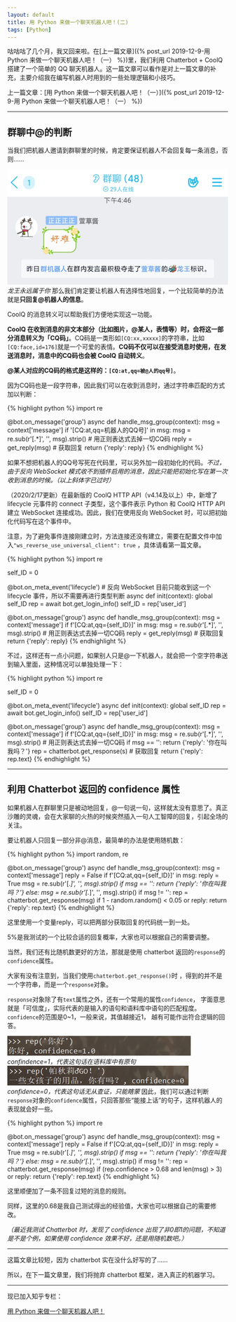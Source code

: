 ```yaml
---
layout: default
title: 用 Python 来做一个聊天机器人吧！(二)
tags: [Python]
---
```



咕咕咕了几个月，我又回来啦。在[上一篇文章]({% post_url 2019-12-9-用 Python 来做一个聊天机器人吧！（一） %})里，我们利用 Chatterbot + CoolQ 搭建了一个简单的 QQ 聊天机器人。这一篇文章可以看作是对上一篇文章的补充，主要介绍我在编写机器人时用到的一些处理逻辑和小技巧。

上一篇文章：[用 Python 来做一个聊天机器人吧！（一）]({% post_url 2019-12-9-用 Python 来做一个聊天机器人吧！（一） %})

---
## 群聊中@的判断
当我们把机器人邀请到群聊里的时候，肯定要保证机器人不会回复每一条消息，否则……

![l:龙王永远属于你.jpg](/res/龙王永远属于你.jpg)
*龙王永远属于你*
那么我们肯定要让机器人有选择性地回复，一个比较简单的办法就是**只回复@机器人的信息**。

CoolQ 的消息转义可以帮助我们方便地实现这一功能。

**CoolQ 在收到消息的非文本部分（比如图片，@某人，表情等）时，会将这一部分消息转义为「CQ码」**。CQ码是一类形如`[CQ:xx,xxxxx]`的字符串，比如`[CQ:face,id=176]`就是一个可爱的表情。**CQ码不仅可以在接受消息时使用，在发送消息时，消息中的CQ码也会被 CoolQ 自动转义**。

**@某人对应的CQ码的格式是这样的：`[CQ:at,qq=被@人的qq号]`**。 

因为CQ码也是一段字符串，因此我们可以在收到消息时，通过字符串匹配的方式加以判断：

{% highlight python %}
import re

@bot.on_message('group')
async def handle_msg_group(context):
    msg = context['message']
    if '[CQ:at,qq=机器人的QQ号]' in msg:
        msg = re.sub(r'\[.*\]', '', msg).strip() # 用正则表达式去掉一切CQ码
        reply = get_reply(msg) # 获取回复
        return {'reply': reply}
{% endhighlight %}


如果不想把机器人的QQ号写死在代码里，可以另外加一段初始化的代码。*不过，由于反向 WebSocket 模式收不到插件启用的消息，因此只能把初始化写在第一次收到消息的时候。（以上斜体字已过时）*

（2020/2/17更新）在最新版的 CoolQ HTTP API（v4.14及以上）中，新增了 lifecycle 元事件的 connect 子类型，这个事件表示 Python 和 CoolQ HTTP API 建立 WebSocket 连接成功。因此，我们在使用反向 WebSocket 时，可以把初始化代码写在这个事件中。

注意，为了避免事件连接刚建立时，方法连接还没有建立，需要在配置文件中加入`"ws_reverse_use_universal_client": true` ，具体请看第一篇文章。

{% highlight python %}
import re

self_ID = 0
    
@bot.on_meta_event('lifecycle') # 反向 WebSocket 目前只能收到这一个 lifecycle 事件，所以不需要再进行类型判断
async def init(context):
    global self_ID
    rep = await bot.get_login_info()
    self_ID = rep['user_id']

@bot.on_message('group')
async def handle_msg_group(context):
    msg = context['message']
    if f'[CQ:at,qq={self_ID}]' in msg:
        msg = re.sub(r'\[.*\]', '', msg).strip() # 用正则表达式去掉一切CQ码
        reply = get_reply(msg) # 获取回复
        return {'reply': reply}
{% endhighlight %}


不过，这样还有一点小问题，如果别人只是@一下机器人，就会把一个空字符串送到输入里面，这种情况可以单独处理一下：

{% highlight python %}
import re

self_ID = 0
    
@bot.on_meta_event('lifecycle')
async def init(context):
    global self_ID
    rep = await bot.get_login_info()
    self_ID = rep['user_id']

@bot.on_message('group')
async def handle_msg_group(context):
    msg = context['message']
    if f'[CQ:at,qq={self_ID}]' in msg:
        msg = re.sub(r'\[.*\]', '', msg).strip() # 用正则表达式去掉一切CQ码
        if msg == '':
            return {'reply': '你在叫我吗？'}
        rep = chatterbot.get_response(s) # 获取回复
        return {'reply': rep.text}
{% endhighlight %}


---
## 利用 Chatterbot 返回的 confidence 属性
如果机器人在群聊里只是被动地回复，@一句说一句，这样就太没有意思了。真正沙雕的灵魂，会在大家聊的火热的时候突然插入一句人工智障的回复，引起全场的关注。

要让机器人只回复一部分非@消息，最简单的办法是使用随机数：

{% highlight python %}
import random, re

@bot.on_message('group')
async def handle_msg_group(context):
    msg = context['message']
    reply = False
    if f'[CQ:at,qq={self_ID}]' in msg:
        reply = True
        msg = re.sub(r'\[.*\]', '', msg).strip()
        if msg == '':
            return {'reply': '你在叫我吗？'}
    else:
        msg = re.sub(r'\[.*\]', '', msg).strip()
    if msg != '':
        rep = chatterbot.get_response(msg)
        if 1 - random.random() < 0.05 or reply:
            return {'reply': rep.text}
{% endhighlight %}


这里使用一个变量reply，可以把两部分获取回复的代码统一到一处。

5%是我测试的一个比较合适的回复概率，大家也可以根据自己的需要调整。

当然，我们还有比随机数更好的方法，那就是使用 chatterbot 返回的`response`的`confidence`属性。

大家有没有注意到，当我们使用`chatterbot.get_response()`时 ，得到的并不是一个字符串，而是一个`response`对象。

`response`对象除了有`text`属性之外，还有一个常用的属性`confidence`， 字面意思就是「可信度」，实际代表的是输入的语句和语料库中语句的匹配程度。`confidence`的范围是0~1，一般来说，其值越接近1， 越有可能作出符合逻辑的回答。

![l:Confidence1.jpg](/res/Confidence1.jpg)
*confindence=1，代表这句话在语料库中有原句*
![l:Confidence0.jpg](/res/Confidence0.jpg)
*confidence=0，代表这句话无从查证，只能瞎蒙*
因此，我们可以通过判断`response`对象的`confidence`属性，只回答那些“能接上话”的句子，这样机器人的表现就会好一些。 

{% highlight python %}
import re

@bot.on_message('group')
async def handle_msg_group(context):
    msg = context['message']
    reply = False
    if f'[CQ:at,qq={self_ID}]' in msg:
        reply = True
        msg = re.sub(r'\[.*\]', '', msg).strip()
        if msg == '':
            return {'reply': '你在叫我吗？'}
    else:
        msg = re.sub(r'\[.*\]', '', msg).strip()
    if msg != '':
        rep = chatterbot.get_response(msg)
        if (rep.confidence > 0.68 and len(msg) > 3) or reply:
            return {'reply': rep.text}
{% endhighlight %}


这里顺便加了一条不回复过短的消息的规则。

同样，这里的0.68是我自己测试得出的经验值，大家也可以根据自己的需要修改。

*（最近我测试 Chatterbot 时，发现了 confidence 出现了非0即1的问题，不知道是不是个例，如果使用 confidence 效果不好，还是用随机数吧。）*

---
这篇文章比较短，因为 chatterbot 实在没什么好写的了……

所以，在下一篇文章里，我们将抛弃 chatterbot 框架，进入真正的机器学习。

---
现已加入知乎专栏：

[用 Python 来做一个聊天机器人吧！](https://zhuanlan.zhihu.com/c_1209057994874728448)


